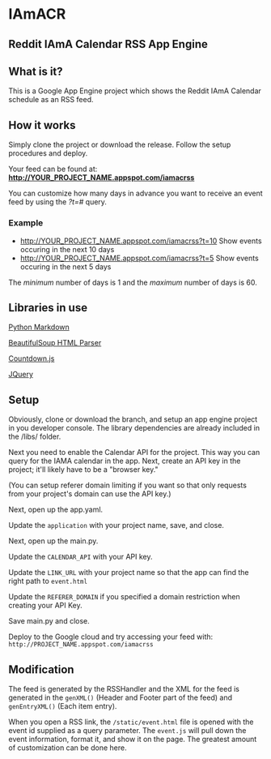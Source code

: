 # IAmACR
## Reddit IAmA Calendar RSS App Engine

## What is it?

This is a Google App Engine project which shows the Reddit IAmA Calendar schedule as an RSS feed.

## How it works

Simply clone the project or download the release. Follow the setup procedures and deploy.

Your feed can be found at: **http://YOUR_PROJECT_NAME.appspot.com/iamacrss**

You can customize how many days in advance you want to receive an event feed by using
the *?t=#* query.

### Example
* http://YOUR_PROJECT_NAME.appspot.com/iamacrss?t=10 Show events occuring in the next 10 days
* http://YOUR_PROJECT_NAME.appspot.com/iamacrss?t=5 Show events occuring in the next 5 days

The *minimum* number of days is 1 and the *maximum* number of days is 60.

## Libraries in use

[Python Markdown](https://pythonhosted.org/Markdown/)

[BeautifulSoup HTML Parser](http://www.crummy.com/software/BeautifulSoup/)

[Countdown.js](http://countdownjs.org)

[JQuery](http://www.jquery.com)

## Setup

Obviously, clone or download the branch, and setup an app engine project in you developer console.
The library dependencies are already included in the /libs/ folder.

Next you need to enable the Calendar API for the project. This way you can query for the IAMA calendar in
the app. Next, create an API key in the project; it'll likely have to be a "browser key."

(You can setup referer domain limiting if you want so that only requests from your project's domain can use
the API key.)

Next, open up the app.yaml.

Update the `application` with your project name, save, and close.

Next, open up the main.py.

Update the `CALENDAR_API` with your API key.

Update the `LINK_URL` with your project name so that the app can find the right path to `event.html`

Update the `REFERER_DOMAIN` if you specified a domain restriction when creating your API Key.

Save main.py and close.

Deploy to the Google cloud and try accessing your feed with: `http://PROJECT_NAME.appspot.com/iamacrss`

## Modification

The feed is generated by the RSSHandler and the XML for the feed is generated in the `genXML()` (Header and Footer part of the feed)
 and `genEntryXML()` (Each item entry).

When you open a RSS link, the `/static/event.html` file is opened with the event id supplied as a query parameter. 
The `event.js` will pull down the event information, format it, and show it on the page. The greatest amount of customization can be done here.
